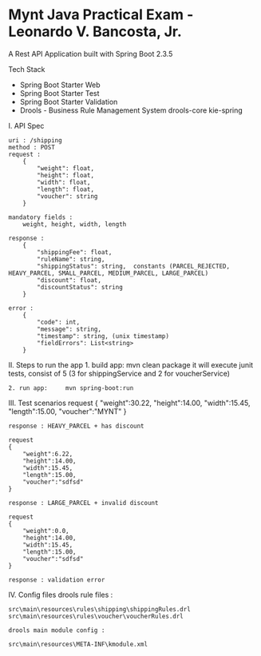 # Mynt Java Practical Exam - Leonardo V. Bancosta, Jr.

A Rest API Application built with Spring Boot 2.3.5

Tech Stack
 * Spring Boot Starter Web 
 * Spring Boot Starter Test
 * Spring Boot Starter Validation
 * Drools - Business Rule Management System
	drools-core
	kie-spring
 
 I. API Spec
 
	uri : /shipping
	method : POST
	request :
		{ 
			"weight": float,
			"height": float,
			"width": float,
			"length": float,
			"voucher": string
		}
		
	mandatory fields :
		weight, height, width, length

	response :
		{
			"shippingFee": float,
			"ruleName": string,
			"shippingStatus": string,  constants (PARCEL_REJECTED, HEAVY_PARCEL, SMALL_PARCEL, MEDIUM_PARCEL, LARGE_PARCEL)
			"discount": float,
			"discountStatus": string
		}
		
	error :
		{
			"code": int,
			"message": string,
			"timestamp": string, (unix timestamp)
			"fieldErrors": List<string>
		}


II. Steps to run the app 
	1. build app:   mvn clean package
			 it will execute junit tests, consist of 5 (3 for shippingService and 2 for voucherService)

	2. run app:     mvn spring-boot:run


III. Test scenarios
	request
	{
		"weight":30.22,
		"height":14.00,
		"width":15.45,
		"length":15.00,
		"voucher":"MYNT"
	}

	response : HEAVY_PARCEL + has discount
	
	request
	{
		"weight":6.22,
		"height":14.00,
		"width":15.45,
		"length":15.00,
		"voucher":"sdfsd"
	}

	response : LARGE_PARCEL + invalid discount

	request
	{
		"weight":0.0,
		"height":14.00,
		"width":15.45,
		"length":15.00,
		"voucher":"sdfsd"
	}

	response : validation error

IV. Config files
	drools rule files :

	src\main\resources\rules\shipping\shippingRules.drl
	src\main\resources\rules\voucher\voucherRules.drl

	drools main module config :

	src\main\resources\META-INF\kmodule.xml